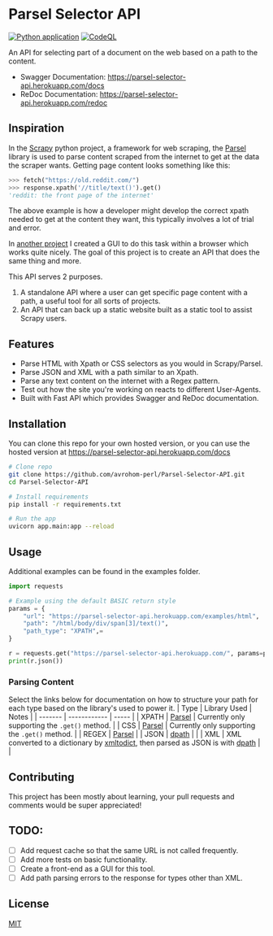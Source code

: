 # Parsel Selector API
[![Python application](https://github.com/avrohom-perl/Parsel-Selector-API/actions/workflows/python-app.yml/badge.svg?branch=main)](https://github.com/avrohom-perl/Parsel-Selector-API/actions/workflows/python-app.yml) [![CodeQL](https://github.com/avrohom-perl/Parsel-Selector-API/actions/workflows/codeql-analysis.yml/badge.svg?branch=main)](https://github.com/avrohom-perl/Parsel-Selector-API/actions/workflows/codeql-analysis.yml)

An API for selecting part of a document on the web based on a path to the content.

- Swagger Documentation: https://parsel-selector-api.herokuapp.com/docs
- ReDoc Documentation: https://parsel-selector-api.herokuapp.com/redoc

## Inspiration

In the [Scrapy](https://scrapy.org/) python project, a framework for web scraping, the [Parsel](https://pypi.org/project/parsel/) library is used to parse content scraped from the internet to get at the data the scraper wants. Getting page content looks something like this:
```python
>>> fetch("https://old.reddit.com/")
>>> response.xpath('//title/text()').get()
'reddit: the front page of the internet'
```

The above example is how a developer might develop the correct xpath needed to get at the content they want, this typically involves a lot of trial and error. 

In [another project](https://html-notifier.herokuapp.com/explore/) I created a GUI to do this task within a browser which works quite nicely. The goal of this project is to create an API that does the same thing and more. 

This API serves 2 purposes.
1. A standalone API where a user can get specific page content with a path, a useful tool for all sorts of projects. 
2. An API that can back up a static website built as a static tool to assist Scrapy users.

## Features

- Parse HTML with Xpath or CSS selectors as you would in Scrapy/Parsel.
- Parse JSON and XML with a path similar to an Xpath.
- Parse any text content on the internet with a Regex pattern.
- Test out how the site you're working on reacts to different User-Agents.
- Built with Fast API which provides Swagger and ReDoc documentation.

## Installation
You can clone this repo for your own hosted version, or you can use the hosted version at https://parsel-selector-api.herokuapp.com/docs
```bash
# Clone repo
git clone https://github.com/avrohom-perl/Parsel-Selector-API.git
cd Parsel-Selector-API

# Install requirements 
pip install -r requirements.txt

# Run the app
uvicorn app.main:app --reload
```

## Usage 
Additional examples can be found in the examples folder.
```python
import requests

# Example using the default BASIC return style
params = {
    "url": "https://parsel-selector-api.herokuapp.com/examples/html",
    "path": "/html/body/div/span[3]/text()",
    "path_type": "XPATH",=
}

r = requests.get("https://parsel-selector-api.herokuapp.com/", params=params)
print(r.json())
```

### Parsing Content
Select the links below for documentation on how to structure your path for each type based on the library's used to power it.
| Type    | Library Used | Notes |
| ------- | ------------ | ----- |
| XPATH   | [Parsel](https://parsel.readthedocs.io/en/latest/usage.html#usage) | Currently only supporting the `.get()` method. |
| CSS     | [Parsel](https://parsel.readthedocs.io/en/latest/usage.html#usage) | Currently only supporting the `.get()` method. |
| REGEX   | [Parsel](https://parsel.readthedocs.io/en/latest/usage.html#usage) | 
| JSON    | [dpath](https://pypi.org/project/dpath/) | |
| XML     | XML converted to a dictionary by [xmltodict](https://pypi.org/project/xmltodict/), then parsed as JSON is with [dpath](https://pypi.org/project/dpath/) | |

## Contributing
This project has been mostly about learning, your pull requests and comments would be super appreciated! 

## TODO:
- [ ] Add request cache so that the same URL is not called frequently.
- [ ] Add more tests on basic functionality.
- [ ] Create a front-end as a GUI for this tool.
- [ ] Add path parsing errors to the response for types other than XML.

## License
[MIT](https://choosealicense.com/licenses/mit/)